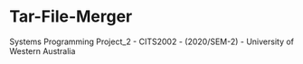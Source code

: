 # Tar-File-Merger
Systems Programming Project_2 - CITS2002 - (2020/SEM-2) - University of Western Australia
